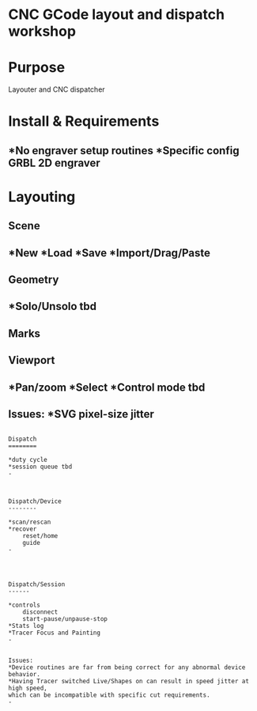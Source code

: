 # CNC GCode layout and dispatch workshop


Purpose
=======

Layouter and CNC dispatcher




Install & Requirements
======================

*No engraver setup routines
*Specific config
	GRBL 2D engraver
-




Layouting
=========




Scene
-----

*New
*Load
*Save
*Import/Drag/Paste
-




Geometry
--------

*Solo/Unsolo tbd
-



Marks
-----




Viewport
--------

*Pan/zoom
*Select
*Control mode tbd
-


Issues:
*SVG pixel-size jitter
-



~~~~~~~~~~~~~~~~~~~~~~~

Dispatch
========

*duty cycle
*session queue tbd
-



Dispatch/Device
--------

*scan/rescan
*recover
	reset/home
	guide
-




Dispatch/Session
------

*controls
	disconnect
	start-pause/unpause-stop
*Stats log
*Tracer Focus and Painting
-


Issues:
*Device routines are far from being correct for any abnormal device behavior.
*Having Tracer switched Live/Shapes on can result in speed jitter at high speed,
which can be incompatible with specific cut requirements.
-
